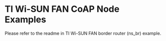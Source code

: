 TI Wi-SUN FAN CoAP Node Examples
==================================

Please refer to the readme in TI Wi-SUN FAN border router (ns_br) example.
